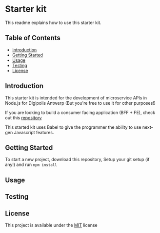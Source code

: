 # Starter kit
This readme explains how to use this starter kit.
## Table of Contents
- [Introduction](#introduction)
- [Getting Started](#getting-started)
- [Usage](#usage)
- [Testing](#testing)
- [License](#license)

## Introduction
This starter kit is intended for the development of microservice APIs in Node.js
for Digipolis Antwerp (But you're free to use it for other purposes!)

If you are looking to build a consumer facing application (BFF + FE),
check out this [repository](https://github.com/digipolisantwerp/starter-kit_app_nodejs)

This started kit uses Babel to give the programmer the ability to use next-gen
Javascript features.
## Getting Started
To start a new project, download this repository, Setup your git setup (if any!)
and run `npm install`

## Usage

## Testing

## License

This project is available under the [MIT](https://opensource.org/licenses/MIT) license